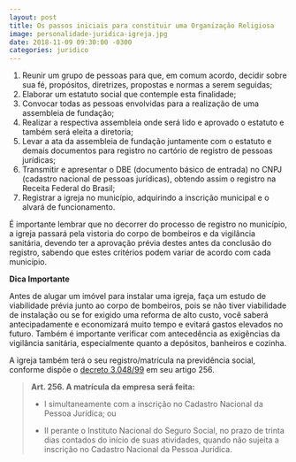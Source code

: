```yaml
---
layout: post
title: Os passos iniciais para constituir uma Organização Religiosa
image: personalidade-juridica-igreja.jpg
date: 2018-11-09 09:30:00 -0300
categories: juridico
---
```


1. Reunir um grupo de pessoas para que, em comum acordo, decidir sobre sua fé, propósitos, diretrizes, propostas e normas a serem seguidas;
2. Elaborar um estatuto social que contemple esta finalidade;
3. Convocar todas as pessoas envolvidas para a realização de uma assembleia de fundação;
4. Realizar a respectiva assembleia onde será lido e aprovado o estatuto e também será eleita a diretoria;
5. Levar a ata da assembleia de fundação juntamente com o estatuto e demais documentos para registro no cartório de registro de pessoas jurídicas;
6. Transmitir e apresentar o DBE (documento básico de entrada) no CNPJ (cadastro nacional de pessoas jurídicas), obtendo assim o registro na Receita Federal do
   Brasil;
7. Registrar a igreja no município, adquirindo a inscrição municipal e o alvará de funcionamento.

É importante lembrar que no decorrer do processo de registro no município, a igreja passará pela vistoria do corpo de bombeiros e da vigilância sanitária, devendo ter a aprovação prévia destes antes da conclusão do registro, sabendo que estes critérios podem variar de acordo com cada município.

**Dica Importante**

Antes de alugar um imóvel para instalar uma igreja, faça um estudo de viabilidade prévia junto ao corpo de bombeiros, pois se não tiver viabilidade de instalação ou se for exigido uma reforma de alto custo, você saberá antecipadamente e economizará muito tempo e evitará gastos elevados no futuro. Também é importante verificar com antecedência as exigências da vigilância sanitária, especialmente quanto a depósitos, banheiros e cozinha.

A igreja também terá o seu registro/matrícula na previdência social, conforme dispõe o [decreto 3.048/99](http://www.planalto.gov.br/ccivil_03/decreto/D3048.htm) em seu artigo 256.

> **Art. 256. A matrícula da empresa será feita:**
>
> - I simultaneamente com a inscrição no Cadastro Nacional da Pessoa Jurídica; ou
>
> - II perante o Instituto Nacional do Seguro Social, no prazo de trinta dias contados do início de suas atividades, quando não sujeita a inscrição no Cadastro Nacional da Pessoa Jurídica.
